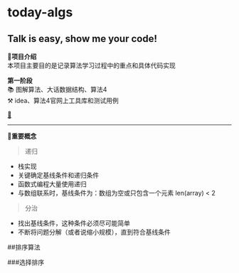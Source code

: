 # today-algs
Talk is easy, show me your code!
--------
:memo:<b>项目介绍</b>  
本项目主要目的是记录算法学习过程中的重点和具体代码实现
  
<b>第一阶段</b>   
:books: 图解算法、大话数据结构、算法4  
:hammer_and_pick: idea、算法4官网上工具库和测试用例  

<a href="https://www.baidu.com">:see_no_evil:</a>

---------
:key:<b>重要概念</b>
>递归

- 栈实现
- 关键确定基线条件和递归条件
- 函数式编程大量使用递归
- 与数组联系时，基线条件为：数组为空或只包含一个元素 len(array) < 2


>分治

- 找出基线条件，这种条件必须尽可能简单
- 不断将问题分解（或者说缩小规模），直到符合基线条件


##排序算法

###选择排序






